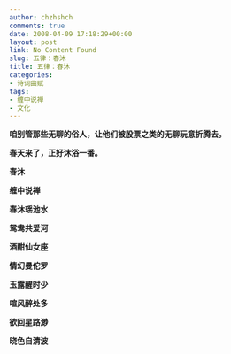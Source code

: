 ```yaml
---
author: chzhshch
comments: true
date: 2008-04-09 17:18:29+00:00
layout: post
link: No Content Found
slug: 五律：春沐
title: 五律：春沐
categories:
- 诗词曲赋
tags:
- 缠中说禅
- 文化
---
```


			

**咱别管那些无聊的俗人，让他们被股票之类的无聊玩意折腾去。**

**春天来了，正好沐浴一番。**

**春沐**

**缠中说禅**

**春沐瑶池水**

**鸳鸯共爱河**

**酒酣仙女座**

**情幻曼佗罗**

**玉露醒时少**

**喧风醉处多**

**欲回星路渺**

**晓色自清波**
